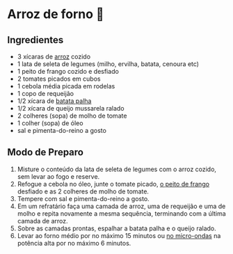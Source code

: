 # Arroz de forno :rice: 

## Ingredientes

- 3 xícaras de [arroz](https://www.tudogostoso.com.br/receita/770-arroz-branco.html) cozido
- 1 lata de seleta de legumes (milho, ervilha, batata, cenoura etc)
- 1 peito de frango cozido e desfiado
- 2 tomates picados em cubos
- 1 cebola média picada em rodelas
- 1 copo de requeijão
- 1/2 xícara de [batata palha](https://blog.tudogostoso.com.br/cardapios/receitas-faceis/receitas-com-batata-palha/)
- 1/2 xícara de queijo mussarela ralado
- 2 colheres (sopa) de molho de tomate
- 1 colher (sopa) de óleo
- sal e pimenta-do-reino a gosto

## Modo de Preparo

1. Misture o conteúdo da lata de seleta de legumes com o arroz cozido, sem levar ao fogo e reserve.
2. Refogue a cebola no óleo, junte o tomate picado, [o peito de frango](https://blog.tudogostoso.com.br/wp-admin/post.php?post=40731&action=edit) desfiado e as 2 colheres de molho de tomate.
3. Tempere com sal e pimenta-do-reino a gosto.
4. Em um refratário faça uma camada de arroz, uma de requeijão e uma de molho e repita novamente a mesma sequência, terminando com a última camada de arroz.
5. Sobre as camadas prontas, espalhar a batata palha e o queijo ralado.
6. Levar ao forno médio por no máximo 15 minutos ou [no micro-ondas](https://blog.tudogostoso.com.br/cardapios/receitas-faceis/doces-de-micro-ondas/) na potência alta por no máximo 6 minutos.



